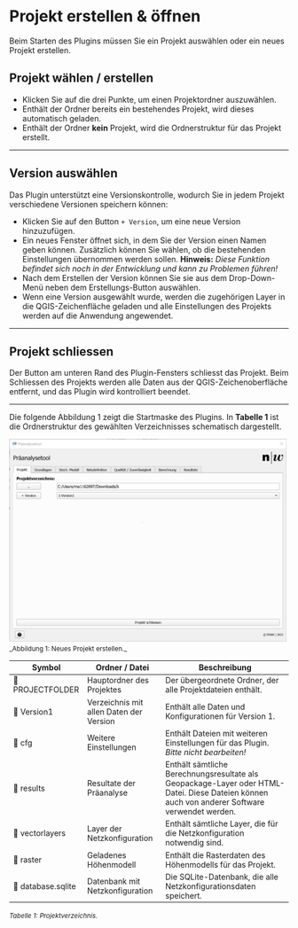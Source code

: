 # Projekt erstellen & öffnen

Beim Starten des Plugins müssen Sie ein Projekt auswählen oder ein neues Projekt erstellen.

## Projekt wählen / erstellen

- Klicken Sie auf die drei Punkte, um einen Projektordner auszuwählen.
- Enthält der Ordner bereits ein bestehendes Projekt, wird dieses automatisch geladen.
- Enthält der Ordner **kein** Projekt, wird die Ordnerstruktur für das Projekt erstellt.

---

## Version auswählen

Das Plugin unterstützt eine Versionskontrolle, wodurch Sie in jedem Projekt verschiedene Versionen speichern können:

- Klicken Sie auf den Button ```+ Version```, um eine neue Version hinzuzufügen.
- Ein neues Fenster öffnet sich, in dem Sie der Version einen Namen geben können. Zusätzlich können Sie wählen, ob die bestehenden Einstellungen übernommen werden sollen. **Hinweis:** _Diese Funktion befindet sich noch in der Entwicklung und kann zu Problemen führen!_
- Nach dem Erstellen der Version können Sie sie aus dem Drop-Down-Menü neben dem Erstellungs-Button auswählen.
- Wenn eine Version ausgewählt wurde, werden die zugehörigen Layer in die QGIS-Zeichenfläche geladen und alle Einstellungen des Projekts werden auf die Anwendung angewendet.

---

## Projekt schliessen

Der Button am unteren Rand des Plugin-Fensters schliesst das Projekt. Beim Schliessen des Projekts werden alle Daten aus der QGIS-Zeichenoberfläche entfernt, und das Plugin wird kontrolliert beendet.

---

Die folgende Abbildung 1 zeigt die Startmaske des Plugins. In **Tabelle 1** ist die Ordnerstruktur des gewählten Verzeichnisses schematisch dargestellt.

<img src="./imgs/newP/new_Project.png" width="500" />
<small>_Abbildung 1: Neues Projekt erstellen._</small>


| Symbol         | Ordner / Datei                     | Beschreibung                                                    |
|----------------|------------------------------------|-----------------------------------------------------------------|
| 📁 PROJECTFOLDER | Hauptordner des Projektes         | Der übergeordnete Ordner, der alle Projektdateien enthält.      |
| 📁 Version1     | Verzeichnis mit allen Daten der Version | Enthält alle Daten und Konfigurationen für Version 1.            |
|   📁 cfg        | Weitere Einstellungen              | Enthält Dateien mit weiteren Einstellungen für das Plugin. _Bitte nicht bearbeiten!_ |
|   📁 results    | Resultate der Präanalyse           | Enthält sämtliche Berechnungsresultate als Geopackage-Layer oder HTML-Datei. Diese Dateien können auch von anderer Software verwendet werden. |
|   📁 vectorlayers | Layer der Netzkonfiguration        | Enthält sämtliche Layer, die für die Netzkonfiguration notwendig sind. |
| 📁 raster       | Geladenes Höhenmodell              | Enthält die Rasterdaten des Höhenmodells für das Projekt.       |
| 💾 database.sqlite | Datenbank mit Netzkonfiguration    | Die SQLite-Datenbank, die alle Netzkonfigurationsdaten speichert. |
<small>_Tabelle 1: Projektverzeichnis._</small>
